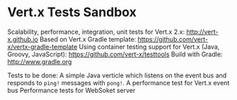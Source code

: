 # Vert.x Tests Sandbox

Scalability, performance, integration, unit tests for Vert.x 2.x: http://vert-x.github.io
Based on Vert.x Gradle template: https://github.com/vert-x/vertx-gradle-template
Using container testing support for Vert.x (Java, Groovy, JavaScript):  https://github.com/vert-x/testtools
Build with Gradle: http://www.gradle.org

Tests to be done:
A simple Java verticle which listens on the event bus and responds to `ping!`
messages with `pong!`.
A performance test for Vert.x event bus
Performance tests for WebSoket server


